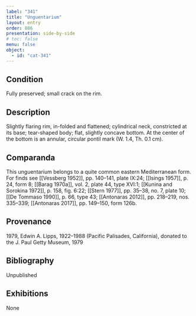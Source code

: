 ```yaml
---
label: "341"
title: "Unguentarium"
layout: entry
order: 886
presentation: side-by-side
# toc: false
menu: false
object:
  - id: "cat-341"
---
```


## Condition

Fully preserved; small crack on the rim.

## Description

Slightly flaring rim, in-folded and flattened; cylindrical neck, constricted at its base; tear-shaped body; flat, slightly concave bottom. At the center of the bottom is an annular, circular pontil mark (W. 1.4, Th. 0.1 cm).

## Comparanda

This unguentarium belongs to a quite common eastern Mediterranean form. For finds see [[Vessberg 1952]], pp. 140–141, plate IX:24; [[Isings 1957]], p. 24, form 8; [[Barag 1970a]], vol. 2, plate 44, type XVI:1; [[Kunina and Sorokina 1972]], p. 158, fig. 6:22; [[Stern 1977]], pp. 35–38, no. 7, plate 10; [[De Tommaso 1990]], p. 66, type 43; [[Antonaras 2012]], pp. 218–219, nos. 335–339; [[Antonaras 2017]], pp. 149–150, form 126b.

## Provenance

1979, Edwin A. Lipps, 1922–1988 (Pacific Palisades, California), donated to the J. Paul Getty Museum, 1979

## Bibliography

Unpublished

## Exhibitions

None
